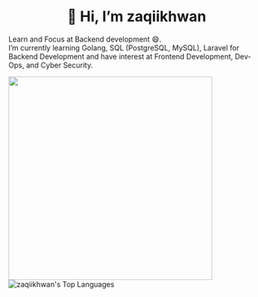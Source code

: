 <strong><h1><center> 👋 Hi, I’m zaqiikhwan </center></h1></strong>
Learn and Focus at Backend development 😄.
<br>
I’m currently learning Golang, SQL (PostgreSQL, MySQL), Laravel for Backend Development and have interest at Frontend Development, Dev-Ops, and Cyber Security.
<!-- - 💞️ I’m looking to collaborate on ...
- 📫 How to reach me ... -->
<!-- <img alt="zaqiikhwan's Github Stats" src="https://github-readme-stats.vercel.app/api?username=zaqiikhwan&amp;show_icons=true&amp;count_private=true&amp;theme=react&amp;hide_border=true&amp;bg_color=1d2a3a" style="width: 400px">
-->

<img src="https://github-readme-streak-stats.herokuapp.com/?user=zaqiikhwan&stroke=ffffff&background=1d2a3a&ring=5BCDEC&fire=5BCDEC&currStreakNum=ffffff&currStreakLabel=5BCDEC&sideNums=ffffff&sideLabels=ffffff&dates=ffffff&hide_border=true" style="width:400px">
<!-- [![GitHub Streak](https://github-readme-streak-stats.herokuapp.com?user=zaqiikhwan&theme=blue-green&hide_border=true&border_radius=4&date_format=j%20M%5B%20Y%5D)](https://git.io/streak-stats)
<br> -->
<!-- <img src="https://github-readme-stats.vercel.app/api?username=zaqiikhwan&bg_color=1d2a3a&text_color=5BCDEC&hide_border=true&title_color=ffffff" style="width:400px"> -->
<img alt="zaqiikhwan's Top Languages" src="https://github-readme-stats.vercel.app/api/top-langs/?username=zaqiikhwan&langs_count=8&count_private=true&layout=compact&title_color=ffffff&theme=react&hide_border=true&bg_color=1d2a3a" style="width:400px, height:400px">


<!---
zaqiikhwan/zaqiikhwan is a ✨ special ✨ repository because its `README.md` (this file) appears on your GitHub profile.
You can click the Preview link to take a look at your changes.
--->
